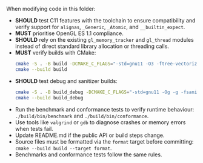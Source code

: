 When modifying code in this folder:

- **SHOULD** test C11 features with the toolchain to ensure compatibility and verify support for `alignas`, `_Generic`, `_Atomic`, and `__builtin_expect`.
- **MUST** prioritise OpenGL ES 1.1 compliance.
- **SHOULD** rely on the existing `gl_memory_tracker` and `gl_thread` modules instead of direct standard library allocation or threading calls.
- **MUST** verify builds with CMake:
  ```bash
  cmake -S . -B build -DCMAKE_C_FLAGS="-std=gnu11 -O3 -ftree-vectorize"
  cmake --build build
  ```
- **SHOULD** test debug and sanitizer builds:
  ```bash
  cmake -S . -B build_debug -DCMAKE_C_FLAGS="-std=gnu11 -Og -g -fsanitize=undefined,address"
  cmake --build build_debug
  ```
- Run the benchmark and conformance tests to verify runtime behaviour:
  `./build/bin/benchmark` and `./build/bin/conformance`.
- Use tools like `valgrind` or `gdb` to diagnose crashes or memory errors
  when tests fail.
- Update README.md if the public API or build steps change.
- Source files must be formatted via the `format` target before committing:
  `cmake --build build --target format`.
- Benchmarks and conformance tests follow the same rules.
